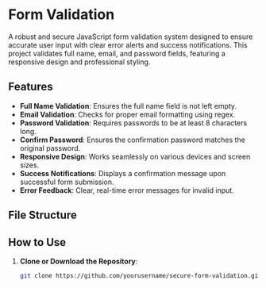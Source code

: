 # Form Validation
A robust and secure JavaScript form validation system designed to ensure accurate user input with clear error alerts and success notifications. This project validates full name, email, and password fields, featuring a responsive design and professional styling.
## Features
- **Full Name Validation**: Ensures the full name field is not left empty.
- **Email Validation**: Checks for proper email formatting using regex.
- **Password Validation**: Requires passwords to be at least 8 characters long.
- **Confirm Password**: Ensures the confirmation password matches the original password.
- **Responsive Design**: Works seamlessly on various devices and screen sizes.
- **Success Notifications**: Displays a confirmation message upon successful form submission.
- **Error Feedback**: Clear, real-time error messages for invalid input.

## File Structure

## How to Use

1. **Clone or Download the Repository**:
   ```bash
   git clone https://github.com/yourusername/secure-form-validation.git

